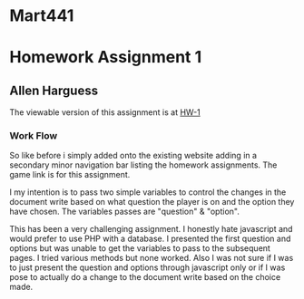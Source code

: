 # Mart441
# Homework Assignment 1
## Allen Harguess

The viewable version of this assignment is at [HW-1](https://allenharguess701.github.io/Mart441/HW-3/)

### Work Flow
So like before i simply added onto the existing website adding in a secondary minor navigation bar listing the homework assignments. The game link is for this assignment.

I my intention is to pass two simple variables to control the changes in the document write based on what question the player is on and the option they have chosen. The variables passes are "question" & "option".

This has been a very challenging assignment. I honestly hate javascript and would prefer to use PHP with a database. I presented the first question and options but was unable to get the variables to pass to the subsequent pages. I tried various methods but none worked. Also I was not sure if I was to just present the question and options through javascript only or if I was pose to actually do a change to the document write based on the choice made. 
